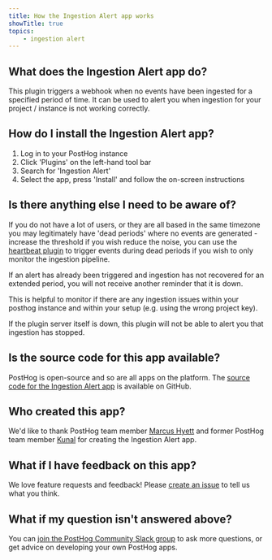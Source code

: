```yaml
---
title: How the Ingestion Alert app works
showTitle: true
topics:
    - ingestion alert
---
```


## What does the Ingestion Alert app do?
This plugin triggers a webhook when no events have been ingested for a specified period of time. It can be used to alert you when ingestion for your project / instance is not working correctly.

## How do I install the Ingestion Alert app?

1. Log in to your PostHog instance
2. Click 'Plugins' on the left-hand tool bar
3. Search for 'Ingestion Alert' 
4. Select the app, press 'Install' and follow the on-screen instructions

## Is there anything else I need to be aware of?
If you do not have a lot of users, or they are all based in the same timezone you may legitimately have 'dead periods' where no events are generated - increase the threshold if you wish reduce the noise, you can use the [heartbeat plugin](https://github.com/PostHog/posthog-heartbeat-plugin) to trigger events during dead periods if you wish to only monitor the ingestion pipeline.

If an alert has already been triggered and ingestion has not recovered for an extended period, you will not receive another reminder that it is down.

This is helpful to monitor if there are any ingestion issues within your posthog instance and within your setup (e.g. using the wrong project key).

If the plugin server itself is down, this plugin will not be able to alert you that ingestion has stopped.

## Is the source code for this app available?

PostHog is open-source and so are all apps on the platform. The [source code for the Ingestion Alert app](https://github.com/PostHog/ingestion-alert-plugin) is available on GitHub. 

## Who created this app?

We'd like to thank PostHog team member [Marcus Hyett](https://github.com/marcushyett-ph) and former PostHog team member [Kunal](https://github.com/kpthatsme) for creating the Ingestion Alert app. 

## What if I have feedback on this app?

We love feature requests and feedback! Please [create an issue](https://github.com/PostHog/posthog/issues/new?assignees=&labels=enhancement%2C+feature&template=feature_request.md) to tell us what you think. 

## What if my question isn't answered above?

You can [join the PostHog Community Slack group](/slack) to ask more questions, or get advice on developing your own PostHog apps.
